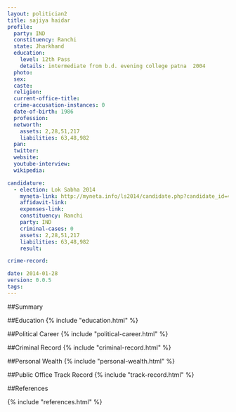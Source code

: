 ```yaml
---
layout: politician2
title: sajiya haidar
profile: 
  party: IND
  constituency: Ranchi
  state: Jharkhand
  education: 
    level: 12th Pass
    details: intermediate from b.d. evening college patna  2004
  photo: 
  sex: 
  caste: 
  religion: 
  current-office-title: 
  crime-accusation-instances: 0
  date-of-birth: 1986
  profession: 
  networth: 
    assets: 2,28,51,217
    liabilities: 63,48,982
  pan: 
  twitter: 
  website: 
  youtube-interview: 
  wikipedia: 

candidature: 
  - election: Lok Sabha 2014
    myneta-link: http://myneta.info/ls2014/candidate.php?candidate_id=4024
    affidavit-link: 
    expenses-link: 
    constituency: Ranchi 
    party: IND
    criminal-cases: 0
    assets: 2,28,51,217
    liabilities: 63,48,982
    result:  

crime-record: 

date: 2014-01-28
version: 0.0.5
tags: 
---
```

##Summary


##Education
{% include "education.html" %}


##Political Career
{% include "political-career.html" %}


##Criminal Record
{% include "criminal-record.html" %}


##Personal Wealth
{% include "personal-wealth.html" %}


##Public Office Track Record
{% include "track-record.html" %}


##References


{% include "references.html" %}